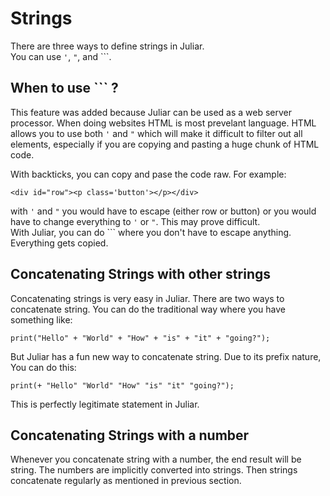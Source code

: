 # Strings

There are three ways to define strings in Juliar.  
You can use `'`, `"`, and `\``. 

## When to use `\`` ?

This feature was added because Juliar can be used as a web server processor.
When doing websites HTML is most prevelant language. HTML allows you to use
both `'` and `"` which will make it difficult to filter out all elements, especially
if you are copying and pasting a huge chunk of HTML code.

With backticks, you can copy and pase the code raw.
For example:

`<div id="row"><p class='button'></p></div>`

with `'` and `"` you would have to escape (either row or button) or you
would have to change everything to `'` or `"`. This may prove difficult.  
With Juliar, you can do `\`` where you don't have to escape anything.
Everything gets copied.

## Concatenating Strings with other strings

Concatenating strings is very easy in Juliar. There are two ways to concatenate
string. You can do the traditional way where you have something like:

`print("Hello" + "World" + "How" + "is" + "it" + "going?");`

But Juliar has a fun new way to concatenate string. Due to its prefix nature,
You can do this:

`print(+ "Hello" "World" "How" "is" "it" "going?");`

This is perfectly legitimate statement in Juliar.

## Concatenating Strings with a number

Whenever you concatenate string with a number, the end result will be string.
The numbers are implicitly converted into strings. Then strings concatenate
regularly as mentioned in previous section.